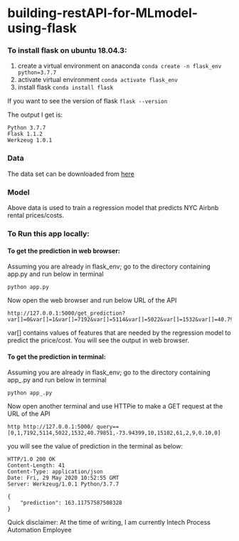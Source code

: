 # building-restAPI-for-MLmodel-using-flask

### To install flask on ubuntu 18.04.3:
1. create a virtual environment on anaconda
```conda create -n flask_env python=3.7.7```
2. activate virtual environment
```conda activate flask_env```
3. install flask
```conda install flask```

If you want to see the version of flask
```flask --version```

The output I get is:
```
Python 3.7.7
Flask 1.1.2
Werkzeug 1.0.1
```

### Data
The data set can be downloaded from [here](https://www.kaggle.com/dgomonov/new-york-city-airbnb-open-data/data)

### Model
Above data is used to train a regression model that predicts NYC Airbnb rental prices/costs.

### To Run this app locally:
#### To get the prediction in web browser:
Assuming you are already in flask_env; go to the directory containing app.py and run below in terminal
```
python app.py
```
Now open the web browser and run below URL of the API
```
http://127.0.0.1:5000/get_prediction?var[]=0&var[]=1&var[]=7192&var[]=5114&var[]=5022&var[]=1532&var[]=40.79851&var[]=-73.94399&var[]=10&var[]=15102&var[]=61&var[]=2&var[]=9&var[]=0.10&var[]=0
```
var[] contains values of features that are needed by the regression model to predict the price/cost.
You will see the output in web browser.

#### To get the prediction in terminal:
Assuming you are already in flask_env; go to the directory containing app_.py and run below in terminal
```
python app_.py
```
Now open another terminal and use HTTPie to make a GET request at the URL of the API
```
http http://127.0.0.1:5000/ query==[0,1,7192,5114,5022,1532,40.79851,-73.94399,10,15102,61,2,9,0.10,0]
```
you will see the value of prediction in the terminal as below:
```
HTTP/1.0 200 OK
Content-Length: 41
Content-Type: application/json
Date: Fri, 29 May 2020 10:52:55 GMT
Server: Werkzeug/1.0.1 Python/3.7.7

{
    "prediction": 163.11757587508328
}
```

Quick disclaimer: At the time of writing, I am currently Intech Process Automation Employee
